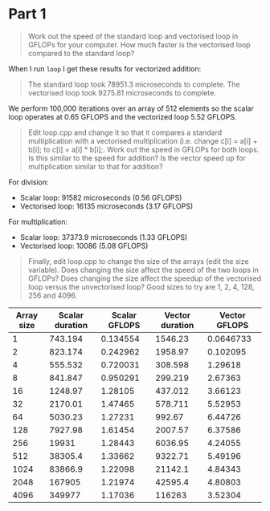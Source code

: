 # Part 1

> Work out the speed of the standard loop and vectorised loop in GFLOPs for your
> computer. How much faster is the vectorised loop compared to the standard
> loop?

When I run `loop` I get these results for vectorized addition:

> The standard loop took 78951.3 microseconds to complete.
> The vectorised loop took 9275.81 microseconds to complete.

We perform 100,000 iterations over an array of 512 elements so the scalar loop
operates at 0.65 GFLOPS and the vectorized loop 5.52 GFLOPS.

> Edit loop.cpp and change it so that it compares a standard multiplication with
> a vectorised multiplication (i.e. change c[i] = a[i] + b[i]; to c[i] = a[i] *
> b[i];. Work out the speed in GFLOPs for both loops. Is this similar to the
> speed for addition? Is the vector speed up for multiplication similar to that
> for addition?

For division:

- Scalar loop: 91582 microseconds (0.56 GFLOPS)
- Vectorised loop: 16135 microseconds (3.17 GFLOPS)

For multiplication:

- Scalar loop: 37373.9 microseconds (1.33 GFLOPS)
- Vectorised loop: 10086 (5.08 GFLOPS)

> Finally, edit loop.cpp to change the size of the arrays (edit the size
> variable). Does changing the size affect the speed of the two loops in GFLOPs?
> Does changing the size affect the speedup of the vectorised loop versus the
> unvectorised loop? Good sizes to try are 1, 2, 4, 128, 256 and 4096.

| Array size | Scalar duration | Scalar GFLOPS | Vector duration | Vector GFLOPS |
|------------|----------------|--------------|-----------------|---------------|
| 1 | 743.194 | 0.134554 | 1546.23 | 0.0646733 |
| 2 | 823.174 | 0.242962 | 1958.97 | 0.102095 |
| 4 | 555.532 | 0.720031 | 308.598 | 1.29618 |
| 8 | 841.847 | 0.950291 | 299.219 | 2.67363 |
| 16 | 1248.97 | 1.28105 | 437.012 | 3.66123 |
| 32 | 2170.01 | 1.47465 | 578.711 | 5.52953 |
| 64 | 5030.23 | 1.27231 | 992.67 | 6.44726 |
| 128 | 7927.98 | 1.61454 | 2007.57 | 6.37586 |
| 256 | 19931 | 1.28443 | 6036.95 | 4.24055 |
| 512 | 38305.4 | 1.33662 | 9322.71 | 5.49196 |
| 1024 | 83866.9 | 1.22098 | 21142.1 | 4.84343 |
| 2048 | 167905 | 1.21974 | 42595.4 | 4.80803 |
| 4096 | 349977 | 1.17036 | 116263 | 3.52304 |
